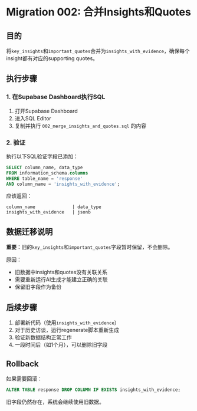 # Migration 002: 合并Insights和Quotes

## 目的
将`key_insights`和`important_quotes`合并为`insights_with_evidence`，确保每个insight都有对应的supporting quotes。

## 执行步骤

### 1. 在Supabase Dashboard执行SQL

1. 打开Supabase Dashboard
2. 进入SQL Editor
3. 复制并执行 `002_merge_insights_and_quotes.sql` 的内容

### 2. 验证

执行以下SQL验证字段已添加：

```sql
SELECT column_name, data_type 
FROM information_schema.columns 
WHERE table_name = 'response' 
AND column_name = 'insights_with_evidence';
```

应该返回：
```
column_name              | data_type
insights_with_evidence   | jsonb
```

## 数据迁移说明

**重要**：旧的`key_insights`和`important_quotes`字段暂时保留，不会删除。

原因：
- 旧数据中insights和quotes没有关联关系
- 需要重新运行AI生成才能建立正确的关联
- 保留旧字段作为备份

## 后续步骤

1. 部署新代码（使用`insights_with_evidence`）
2. 对于历史访谈，运行regenerate脚本重新生成
3. 验证新数据结构正常工作
4. 一段时间后（如1个月），可以删除旧字段

## Rollback

如果需要回滚：

```sql
ALTER TABLE response DROP COLUMN IF EXISTS insights_with_evidence;
```

旧字段仍然存在，系统会继续使用旧数据。

